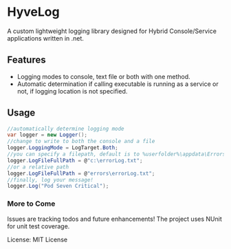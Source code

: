 # HyveLog #

A custom lightweight logging library designed for Hybrid Console/Service applications written in .net.

## Features
* Logging modes to console, text file or both with one method.
* Automatic determination if calling executable is running as a service or not, if logging location is not specified.

## Usage
```csharp
//automatically determine logging mode
var logger = new Logger();
//change to write to both the console and a file
logger.LoggingMode = LogTarget.Both;
//you can specify a filepath, default is to %userfolder%\appdata\Errors\errorlog.txt
logger.LogFileFullPath = @"c:\errorLog.txt";
//or a relative path
logger.LogFileFullPath = @"errors\errorLog.txt";
//finally, log your message!
logger.Log("Pod Seven Critical");
```


### More to Come 
Issues are tracking todos and future enhancements! The project uses NUnit for unit test coverage.



License: MIT License
